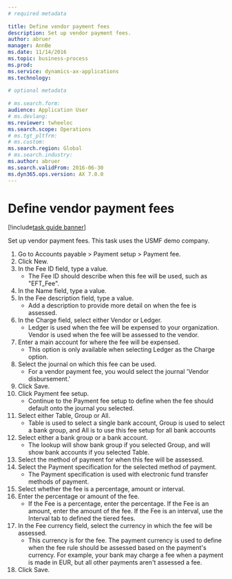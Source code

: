 ```yaml
--- 
# required metadata 
 
title: Define vendor payment fees
description: Set up vendor payment fees. 
author: abruer
manager: AnnBe 
ms.date: 11/14/2016
ms.topic: business-process 
ms.prod:  
ms.service: dynamics-ax-applications 
ms.technology:  
 
# optional metadata 
 
# ms.search.form:   
audience: Application User 
# ms.devlang:  
ms.reviewer: twheeloc
ms.search.scope: Operations 
# ms.tgt_pltfrm:  
# ms.custom:  
ms.search.region: Global
# ms.search.industry: 
ms.author: abruer
ms.search.validFrom: 2016-06-30 
ms.dyn365.ops.version: AX 7.0.0 
---
```

# Define vendor payment fees

[!include[task guide banner](../../includes/task-guide-banner.md)]

Set up vendor payment fees. This task uses the USMF demo company.

1. Go to Accounts payable > Payment setup > Payment fee.
2. Click New.
3. In the Fee ID field, type a value.
    * The Fee ID should describe when this fee will be used, such as "EFT_Fee".  
4. In the Name field, type a value.
5. In the Fee description field, type a value.
    * Add a description to provide more detail on when the fee is assessed.  
6. In the Charge field, select either Vendor or Ledger.
    * Ledger is used when the fee will be expensed to your organization.  Vendor is used when the fee will be assessed to the vendor.  
7. Enter a main account for where the fee will be expensed.
    * This option is only available when selecting Ledger as the Charge option.  
8. Select the journal on which this fee can be used. 
    * For a vendor payment fee, you would select the journal 'Vendor disbursement.'  
9. Click Save.
10. Click Payment fee setup.
    * Continue to the Payment fee setup to define when the fee should default onto the journal you selected.  
11. Select either Table, Group or All.
    * Table is used to select a single bank account, Group is used to select a bank group, and All is to use this fee setup for all bank accounts  
12. Select either a bank group or a bank account.
    * The lookup will show bank group if you selected Group, and will show bank accounts if you selected Table.  
13. Select the method of payment for when this fee will be assessed.
14. Select the Payment specification for the selected method of payment.
    * The Payment specification is used with electronic fund transfer methods of payment.  
15. Select whether the fee is a percentage, amount or interval.
16. Enter the percentage or amount of the fee.
    * If the Fee is a percentage, enter the percentage. If the Fee is an amount, enter the amount of the fee. If the Fee is an interval, use the Interval tab to defined the tiered fees.  
17. In the Fee currency field, select the currency in which the fee will be assessed.
    * This currency is for the fee. The payment currency is used to define when the fee rule should be assessed based on the payment's currency. For example, your bank may charge a fee when a payment is made in EUR, but all other payments aren't assessed a fee.  
18. Click Save.

